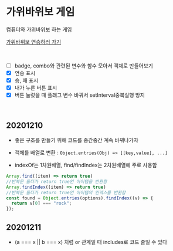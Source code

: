 # 가위바위보 게임


컴퓨터와 가위바위보 하는 게임
<br>

[가위바위보 연승하러 가기](https://jiyeon2.github.io/webgame-js/rock-scissors-paper/)

<br>

- [ ] badge, combo와 관련된 변수와 함수 모아서 객체로 만들어보기
- [x] 연승 표시
- [x] 승, 패 표시
- [x] 내가 누른 버튼 표시
- [x] 버튼 눌렀을 때 플래그 변수 바꿔서 setInterval중복실행 방지

<br>

## 20201210
- 좋은 구조를 만들기 위해 코드를 중간중간 계속 바꿔나가자
- 객체를 배열로 변환 : ```Object.entries(Obj) => [[key,value], ...]```

- indexOf는 1차원배열, find/findIndex는 2차원배열에 주로 사용함
```javascript
Array.find((item) => return true)
//반복문 돌다가 return true인 아이템을 반환함
Array.findIndex((item) => return true)
//반복문 돌다가 return true인 아이템의 인덱스를 반환함
const found = Object.entries(options).findIndex((v) => {
  return v[0] === "rock";
});
```


## 20201211
- (a === x || b === x) 처럼 or 관계일 때 includes로 코드 줄일 수 있다


